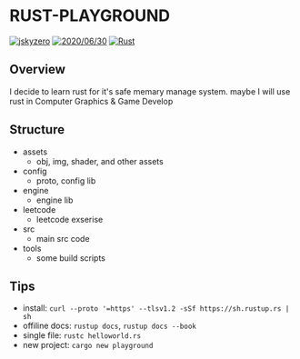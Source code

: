 # RUST-PLAYGROUND
[![jskyzero](https://img.shields.io/badge/Author-jskyzero-brightgreen.svg?style=flat)]()
[![2020/06/30](https://img.shields.io/badge/Data-2020/06/30-brightgreen.svg?style=flat)]()
[![Rust](https://github.com/oYOvOYo/Rust.Playground/workflows/Rust/badge.svg)]()


## Overview

I decide to learn rust for it's safe memary manage system. maybe I will use rust in Computer Graphics & Game Develop

## Structure

+ assets
  + obj, img, shader, and other assets
+ config
  + proto, config lib
+ engine
  + engine lib
+ leetcode
  + leetcode exserise
+ src
  + main src code
+ tools
  + some build scripts


## Tips

+ install: `curl --proto '=https' --tlsv1.2 -sSf https://sh.rustup.rs | sh`
+ offiline docs: `rustup docs`, `rustup docs --book`
+ single file: `rustc helloworld.rs`
+ new project: `cargo new playground`
